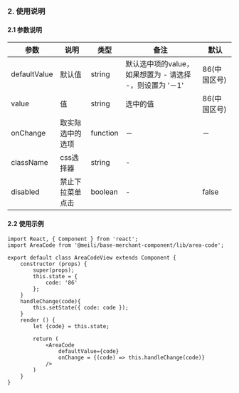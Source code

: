 ### 2. 使用说明

#### 2.1 参数说明

| 参数        | 说明           | 类型         |  备注       |   默认       |  
| ------------ | ------------- | ------------ | ------------  |------------  |
| defaultValue   | 默认值    | string       |  默认选中项的value，如果想置为 - 请选择 -，则设置为 '－1'   |   86(中国区号)  |
| value   |  值    | string       |  选中的值   |   86(中国区号)  |
| onChange       | 取实际选中的选项    | function       | －  |   －  |
| className       | css选择器    | string       | -    |     |
| disabled     | 禁止下拉菜单点击   | boolean | - |  false | 


#### 2.2 使用示例
    
    import React, { Component } from 'react';
    import AreaCode from '@meili/base-merchant-component/lib/area-code';

    export default class AreaCodeView extends Component {
        constructor (props) {
            super(props);
            this.state = {
                code: '86'
            };
        }
        handleChange(code){
            this.setState({ code: code });
        }
        render () {
            let {code} = this.state;

            return (
                <AreaCode
                    defaultValue={code}
                    onChange = {(code) => this.handleChange(code)} 
                />
            )
        }
    }